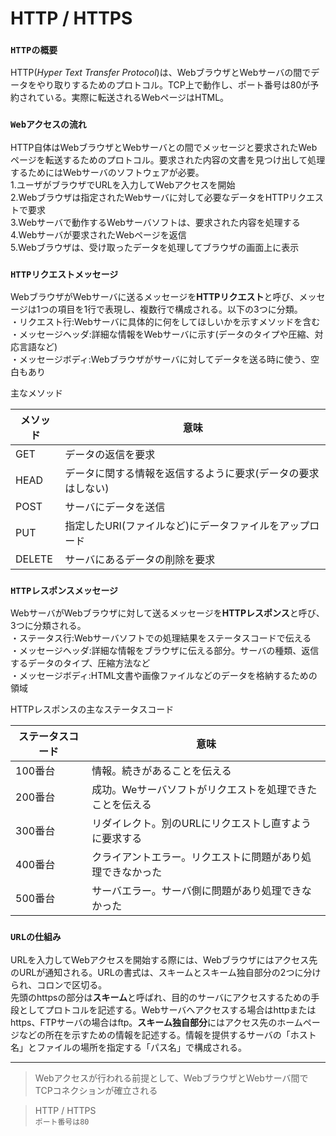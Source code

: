 # HTTP / HTTPS

### `HTTPの概要`
HTTP(*Hyper Text Transfer Protocol*)は、WebブラウザとWebサーバの間でデータをやり取りするためのプロトコル。TCP上で動作し、ポート番号は80が予約されている。実際に転送されるWebページはHTML。

### `Webアクセスの流れ`
HTTP自体はWebブラウザとWebサーバとの間でメッセージと要求されたWebページを転送するためのプロトコル。要求された内容の文書を見つけ出して処理するためにはWebサーバのソフトウェアが必要。  
1.ユーザがブラウザでURLを入力してWebアクセスを開始  
2.Webブラウザは指定されたWebサーバに対して必要なデータをHTTPリクエストで要求  
3.Webサーバで動作するWebサーバソフトは、要求された内容を処理する  
4.Webサーバが要求されたWebページを返信  
5.Webブラウザは、受け取ったデータを処理してブラウザの画面上に表示

### `HTTPリクエストメッセージ`
WebブラウザがWebサーバに送るメッセージを**HTTPリクエスト**と呼び、メッセージは1つの項目を1行で表現し、複数行で構成される。以下の3つに分類。  
・リクエスト行:Webサーバに具体的に何をしてほしいかを示すメソッドを含む  
・メッセージヘッダ:詳細な情報をWebサーバに示す(データのタイプや圧縮、対応言語など)  
・メッセージボディ:Webブラウザがサーバに対してデータを送る時に使う、空白もあり

主なメソッド

|メソッド|意味                                               |
|-------|--------------------------------------------------|
|GET    |データの返信を要求                                   |
|HEAD   |データに関する情報を返信するように要求(データの要求はしない)|
|POST   |サーバにデータを送信                                  |
|PUT    |指定したURI(ファイルなど)にデータファイルをアップロード    |
|DELETE |サーバにあるデータの削除を要求                          |

### `HTTPレスポンスメッセージ`
WebサーバがWebブラウザに対して送るメッセージを**HTTPレスポンス**と呼び、3つに分類される。  
・ステータス行:Webサーバソフトでの処理結果をステータスコードで伝える  
・メッセージヘッダ:詳細な情報をブラウザに伝える部分。サーバの種類、返信するデータのタイプ、圧縮方法など  
・メッセージボディ:HTML文書や画像ファイルなどのデータを格納するための領域

HTTPレスポンスの主なステータスコード

|ステータスコード|意味                                            |
|-------------|------------------------------------------------|
|100番台       |情報。続きがあることを伝える                         |
|200番台       |成功。Weサーバソフトがリクエストを処理できたことを伝える |
|300番台       |リダイレクト。別のURLにリクエストし直すように要求する    |
|400番台       |クライアントエラー。リクエストに問題があり処理できなかった|
|500番台       |サーバエラー。サーバ側に問題があり処理できなかった       |

### `URLの仕組み`
URLを入力してWebアクセスを開始する際には、Webブラウザにはアクセス先のURLが通知される。URLの書式は、スキームとスキーム独自部分の2つに分けられ、コロンで区切る。  
先頭のhttpsの部分は**スキーム**と呼ばれ、目的のサーバにアクセスするための手段としてプロトコルを記述する。Webサーバへアクセスする場合はhttpまたはhttps、FTPサーバの場合はftp。**スキーム独自部分**にはアクセス先のホームページなどの所在を示すための情報を記述する。情報を提供するサーバの「ホスト名」とファイルの場所を指定する「パス名」で構成される。

---
> Webアクセスが行われる前提として、WebブラウザとWebサーバ間でTCPコネクションが確立される

> HTTP / HTTPS  
> `ポート番号は80`  
